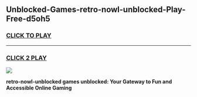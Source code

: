 
## Unblocked-Games-retro-nowl-unblocked-Play-Free-d5oh5
<h3>
<a href="https://premium76.site?title=retro-nowl-unblocked&ref=10A">CLICK TO PLAY</a></h3>
<hr>

<h3>
<a href="https://premium76.site?title=retro-nowl-unblocked&ref=10A">CLICK 2 PLAY</a>
  
</h3>

<a href="https://premium76.site?title=retro-nowl-unblocked&ref=10A"><img src="https://clearcache.store/games.png"></a>


**retro-nowl-unblocked games unblocked: Your Gateway to Fun and Accessible Online Gaming**
